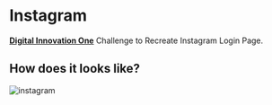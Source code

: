 # Instagram

**[Digital Innovation One](https://www.dio.me/)** Challenge to Recreate Instagram Login Page.

## How does it looks like?

![instagram](https://user-images.githubusercontent.com/68133032/208755010-d83e5f24-a659-4c6a-8ebf-74b5e8605227.png)
